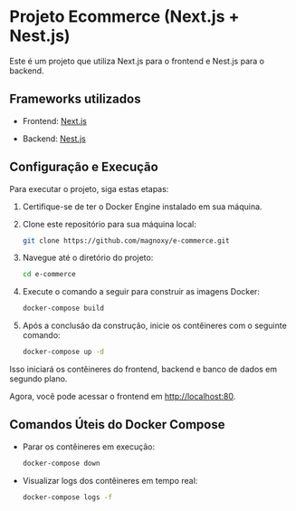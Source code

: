 # Projeto Ecommerce (Next.js + Nest.js)

Este é um projeto que utiliza Next.js para o frontend e Nest.js para o backend.
 
## Frameworks utilizados
 
- Frontend: [Next.js](https://nextjs.org/)
 
- Backend: [Nest.js](https://nestjs.com/)
 
## Configuração e Execução
 
Para executar o projeto, siga estas etapas:
 
1. Certifique-se de ter o Docker Engine instalado em sua máquina.
 
2. Clone este repositório para sua máquina local:
 
    ```bash
    git clone https://github.com/magnoxy/e-commerce.git
    ```
 
3. Navegue até o diretório do projeto:
 
    ```bash
    cd e-commerce
    ```
 
4. Execute o comando a seguir para construir as imagens Docker:
 
    ```bash
    docker-compose build
    ```
 
5. Após a conclusão da construção, inicie os contêineres com o seguinte comando:
 
    ```bash
    docker-compose up -d
    ```
 
Isso iniciará os contêineres do frontend, backend e banco de dados em segundo plano.
 
Agora, você pode acessar o frontend em [http://localhost:80](http://localhost:80).
 
## Comandos Úteis do Docker Compose
 
- Parar os contêineres em execução:
 
    ```bash
    docker-compose down
    ```
 
- Visualizar logs dos contêineres em tempo real:
 
    ```bash
    docker-compose logs -f
    ```
